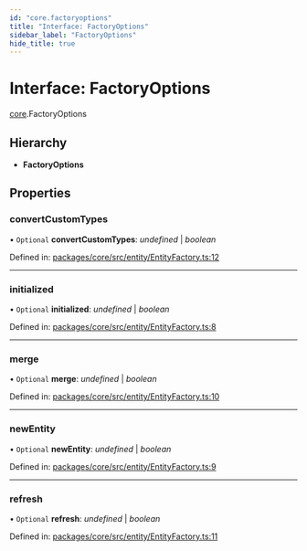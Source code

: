 ```yaml
---
id: "core.factoryoptions"
title: "Interface: FactoryOptions"
sidebar_label: "FactoryOptions"
hide_title: true
---
```


# Interface: FactoryOptions

[core](../modules/core.md).FactoryOptions

## Hierarchy

* **FactoryOptions**

## Properties

### convertCustomTypes

• `Optional` **convertCustomTypes**: *undefined* \| *boolean*

Defined in: [packages/core/src/entity/EntityFactory.ts:12](https://github.com/mikro-orm/mikro-orm/blob/969d4229bd/packages/core/src/entity/EntityFactory.ts#L12)

___

### initialized

• `Optional` **initialized**: *undefined* \| *boolean*

Defined in: [packages/core/src/entity/EntityFactory.ts:8](https://github.com/mikro-orm/mikro-orm/blob/969d4229bd/packages/core/src/entity/EntityFactory.ts#L8)

___

### merge

• `Optional` **merge**: *undefined* \| *boolean*

Defined in: [packages/core/src/entity/EntityFactory.ts:10](https://github.com/mikro-orm/mikro-orm/blob/969d4229bd/packages/core/src/entity/EntityFactory.ts#L10)

___

### newEntity

• `Optional` **newEntity**: *undefined* \| *boolean*

Defined in: [packages/core/src/entity/EntityFactory.ts:9](https://github.com/mikro-orm/mikro-orm/blob/969d4229bd/packages/core/src/entity/EntityFactory.ts#L9)

___

### refresh

• `Optional` **refresh**: *undefined* \| *boolean*

Defined in: [packages/core/src/entity/EntityFactory.ts:11](https://github.com/mikro-orm/mikro-orm/blob/969d4229bd/packages/core/src/entity/EntityFactory.ts#L11)
